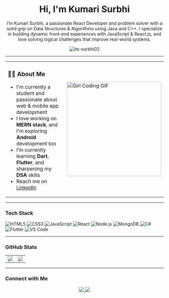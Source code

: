 <h1 align="center">Hi, I'm Kumari Surbhi</h1>
<!-- <h3 align="center">A passionate Full Stack Developer & DSA Enthusiast</h3> -->
<p align="center"> I’m Kumari Surbhi, a passionate React Developer and problem solver with a solid grip on Data Structures & Algorithms using Java and C++. I specialize in building dynamic front-end experiences with JavaScript & React.js, and love solving logical challenges that improve real-world systems.</p>

<p align="center">
  <img src="https://komarev.com/ghpvc/?username=its-surbhi02&label=Profile%20views&color=0e75b6&style=flat" alt="its-surbhi02" />
</p>


---
<table>
  <tr>
    <td>

### 👩‍💻 About Me

-  I'm currently a student and passionate about web & mobile app development  
-  I love working on **MERN stack**, and I'm exploring **Android** development too  
-  I’m currently learning **Dart**, **Flutter**, and sharpening my **DSA** skills    
-  Reach me on [LinkedIn](https://www.linkedin.com/in/its-surbhi02)

</td>
    <td>
      <img src="https://media.giphy.com/media/L8K62iTDkzGX6/giphy.gif" width="300" alt="Girl Coding GIF" />
    </td>
  </tr>
</table>

---

### Tech Stack

![HTML5](https://img.shields.io/badge/-HTML5-E34F26?style=for-the-badge&logo=html5&logoColor=fff)
![CSS3](https://img.shields.io/badge/-CSS3-1572B6?style=for-the-badge&logo=css3)
![JavaScript](https://img.shields.io/badge/-JavaScript-F7DF1E?style=for-the-badge&logo=javascript&logoColor=000)
![React](https://img.shields.io/badge/-React-61DAFB?style=for-the-badge&logo=react&logoColor=000)
![Node.js](https://img.shields.io/badge/-Node.js-339933?style=for-the-badge&logo=nodedotjs&logoColor=fff)
![MongoDB](https://img.shields.io/badge/-MongoDB-47A248?style=for-the-badge&logo=mongodb&logoColor=fff)
![C#](https://img.shields.io/badge/-CSharp-239120?style=for-the-badge&logo=csharp&logoColor=fff)
![Flutter](https://img.shields.io/badge/-Flutter-02569B?style=for-the-badge&logo=flutter&logoColor=fff)
![VS Code](https://img.shields.io/badge/-VSCode-007ACC?style=for-the-badge&logo=visual-studio-code&logoColor=fff)

---

###  GitHub Stats

<table>
  <tr>
    <td>
      <img src="http://github-profile-summary-cards.vercel.app/api/cards/most-commit-language?username=its-surbhi02&theme=aura_dark" />
    </td>
    <td>
      <img src="http://github-profile-summary-cards.vercel.app/api/cards/stats?username=its-surbhi02&theme=aura_dark" />
    </td>
  </tr>
</table>


---

###  Connect with Me

<p align="center">
  <a href="https://www.linkedin.com/in/its-surbhi02">
    <img src="https://img.shields.io/badge/-LinkedIn-blue?style=for-the-badge&logo=Linkedin&logoColor=white" />
  </a>
  <a href="mailto:kumarisurbhi.ctps@gmail.com">
    <img src="https://img.shields.io/badge/-Email-D14836?style=for-the-badge&logo=gmail&logoColor=white" />
  </a>
</p>
